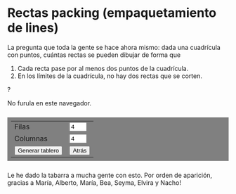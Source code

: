 
<style>
    a { text-decoration: underline; }

    #board {
        top: 1em;
        display: block;
        margin: auto;
    }

    #n_lines {
        text-align: center;
    }
    table {
        margin: 1.5em auto;
        padding: 0.5em;
        background-color: gray;
    }
</style>


# Rectas packing (empaquetamiento de lines)

La pregunta que toda la gente se hace ahora mismo: dada una cuadrícula con puntos, cuántas rectas se pueden dibujar de forma que

1. Cada recta pase por al menos dos puntos de la cuadrícula.
2. En los límites de la cuadrícula, no hay dos rectas que se corten.

?

<!-- Board -->
<!-- <div style="display: grid; grid-template-rows: auto; justify-items: center"> -->
<canvas id="board">
    No furula en este navegador.
</canvas>

<h3 id="n_lines"></h3>

<table style="">
    <tr>
        <td> <label>Filas</label> </td>
        <td> <input style="width: 3em" id="n_rows" type="number" min="1" max="10" value=4><br> </td>
    </tr>
    <tr>
        <td> <label>Columnas</label> </td>
        <td> <input style="width: 3em" id="n_cols" type="number" min="1" max="10" value=4> </td>
    </tr>
    <tr>
        <td> <button type="button" onclick="generateBoard(); drawBoard();">Generar tablero</button><br> </td>
        <td> <button type="button" onclick="undo(); drawBoard();">Atrás</button><br> </td>
    </tr>
</table>

Le he dado la tabarra a mucha gente con esto. Por orden de aparición, gracias a María, Alberto, María, Bea, Seyma, Elvira y Nacho!

<script src="lines.js"></script>
